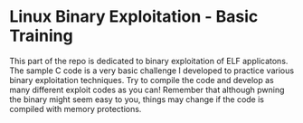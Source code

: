 # Linux Binary Exploitation - Basic Training
This part of the repo is dedicated to binary exploitation of ELF applicatons. The sample C code is a very basic challenge I developed to practice various binary exploitation techniques. Try to compile the code and develop as many different exploit codes as you can! Remember that although pwning the binary might seem easy to you, things may change if the code is compiled with memory protections.
